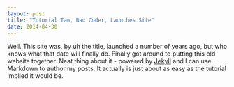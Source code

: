 ```yaml
---
layout: post
title: "Tutorial Tam, Bad Coder, Launches Site"
date: 2014-04-30
---
```


Well. This site was, by uh the title, launched a number of years ago, but who knows what that date will finally do.
Finally got around to putting this old website together. 
Neat thing about it - powered by [Jekyll](http://jekyllrb.com) and I can use Markdown to author my posts. 
It actually is just about as easy as the tutorial implied it would be.
